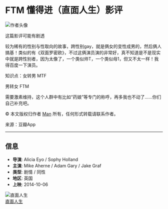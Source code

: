 # FTM 懂得进（直面人生）影评

![作者头像](https://img3.doubanio.com/icon/u142495699-2.jpg)

这篇影评可能有剧透

较为稀有的性别与性取向的故事，跨性别gay，就是俩女的变性成男的，然后俩人搞基！类似的有《双面罗密欧》，不过这俩演员演的非常好，真不知道是不是现实中就是跨性别者，因为太像了，一个类似帅T，一个类似母1，但又不太一样！我得百度一下演员。

知识点：女转男 MTF

男转女 FTM

需要激素维持，这个人群中有比如“药娘”等专门的称呼，再多我也不动了……你们自己补充吧。

© 本文版权归作者 [Man](https://www.douban.com/people/142495699/) 所有，任何形式转载请联系作者。

来源：豆瓣App

---

## 信息

- **导演**: Alicia Eyo / Sophy Holland
- **主演**: Mike Aherne / Adam Gary / Jake Graf
- **类型**: 剧情 / 同性
- **地区**: 英国
- **上映**: 2014-10-06

![直面人生](https://img9.doubanio.com/view/photo/s_ratio_poster/public/p2204111776.webp)  
[直面人生](https://movie.douban.com/subject/26085733/)
<!-- tcd_original_link https://m.douban.com/movie/review/12687685/ -->
